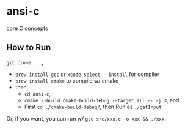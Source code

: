 # ansi-c

core C concepts 

## How to Run

`git clone ...`,

- `brew install gcc` or `xcode-select --install` for compiler
- `brew install cmake` to compile w/ cmake
- then,
    - `cd ansi-c`,
    - `cmake --build cmake-build-debug --target all -- -j 3`, and 
    - First `cd ./cmake-build-debug/`,
      then Run as `./getInput`

Or, if you want, you can run w/ `gcc src/xxx.c -o xxx && ./xxx`.
